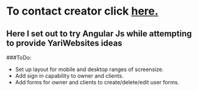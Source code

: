 # To contact creator click [here.](mailto:edgardo.g.carreras@gmail.com)

## Here I set out to try Angular Js while attempting to provide YariWebsites ideas

###ToDo:

  * Set up layout for mobile and desktop ranges of screensize.
  * Add sign in capability to owner and clients.
  * Add forms for owner and clients to create/delete/edit user forms.
